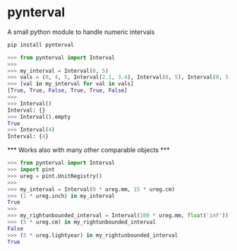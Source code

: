 # pynterval

A small python module to handle numeric intervals

```sh
pip install pynterval
```

```python
>>> from pynterval import Interval
>>> 
>>> my_interval = Interval(0, 5)
>>> vals = (0, 4, 5, Interval(2.1, 3.4), Interval(0, 5), Interval(0, 5, 3))
>>> [val in my_interval for val in vals]
[True, True, False, True, True, False]
>>> 
>>> Interval()
Interval: {}
>>> Interval().empty
True
>>> Interval(4)
Interval: {4}
```

*** Works also with many other comparable objects ***
```python
>>> from pynterval import Interval
>>> import pint
>>> ureg = pint.UnitRegistry()
>>> 
>>> my_interval = Interval(0 * ureg.mm, 15 * ureg.cm)
>>> (1 * ureg.inch) in my_interval
True
>>> 
>>> my_rightunbounded_interval = Interval(100 * ureg.mm, float('inf'))
>>> (5 * ureg.cm) in my_rightunbounded_interval
False
>>> (5 * ureg.lightyear) in my_rightunbounded_interval
True
```
